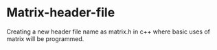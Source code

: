 # Matrix-header-file
Creating a new header file name as matrix.h in c++ where basic uses of matrix will be programmed.
